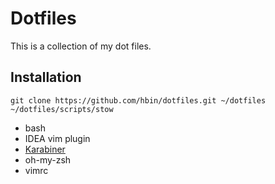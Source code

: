 # Dotfiles

This is a collection of my dot files.

## Installation

`git clone https://github.com/hbin/dotfiles.git ~/dotfiles`
`~/dotfiles/scripts/stow`

- bash
- IDEA vim plugin
- [Karabiner](https://github.com/pqrs-org/Karabiner-Elements)
- oh-my-zsh
- vimrc
